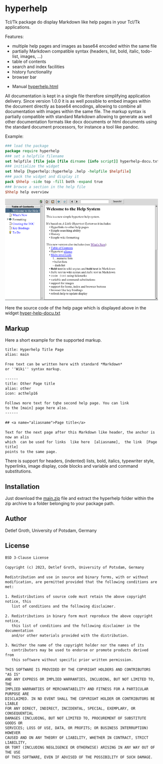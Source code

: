 # hyperhelp

Tcl/Tk   package  do  display   Markdown   like  help  pages  in  your  Tcl/Tk
applications.

Features:

- multiple help pages and images as base64 encoded within the same file
-  partially   Markdown   compatible  syntax  (headers,  list,  bold,  italic,
  todo-list, images, ...)
- table of contents
- search and index facilities
- history functionality
- browser bar

* Manual [hyperhelp.html](https://htmlpreview.github.io/?https://raw.githubusercontent.com/mittelmark/hyperhelp/master/hyperhelp/hyperhelp.html)

All documentation is kept in a single file therefore  simplifying  application
delivery. Since version 1.0.0 it is as well possible to embed images within the
document  directly as base64 encodings,  allowing to combine all documentation
with images within the same file. The markup syntax is partially compatible with standard  Markdown  allowing to
generate  as well other  documentation  formats  like docx  documents  or html
documents  using the standard  document  processors,  for instance a tool like
pandoc.

Example:

```tcl
### load the package
package require hyperhelp
### set a helpfile filename
set helpfile [file join [file dirname [info script]] hyperhelp-docu.txt]
### initialize the widget
set hhelp [hyperhelp::hyperhelp .help -helpfile $helpfile]
### pack the widget and display it
pack $hhelp -side top -fill both -expand true
### browse a section in the help file
$hhelp help overview
```

![](hyperhelp/hyperhelp.png)

Here   the   source   code   of the help page which   is   displayed   above   in  the   widget
[hyper-help-docu.txt](https://raw.githubusercontent.com/mittelmark/hyperhelp/main/hyperhelp/hyperhelp-docu.txt)

## Markup

Here a short example for the supported markup.

```
title: Hyperhelp Title Page
alias: main

Free text can be written here with standard *Markdown* 
or ''Wiki'' syntax markup.

------
title: Other Page title
alias: other
icon: acthelp16

Follows more text for tqhe second help page. You can link
to the [main] page here also.
------

## <a name="aliasname">Page title</a>

Text for the next page after this Markdown like header, the anchor is now an alis 
which  can be used for links  like here  [aliasname],  the link  [Page  title]
points to the same page.
```

There is support for  headers,  (indented)  lists, bold,  italics,  typewriter
style, hyperlinks, image display, code blocks and variable and command substitutions.

## Installation

Just download the [main.zip](https://github.com/mittelmark/hyperhelp/archive/refs/heads/main.zip)
file and  extract  the  hyperhelp  folder  within the zip  archive to a folder
belonging to your package path.

## Author

Detlef Groth, University of Potsdam, Germany

## License 

```
BSD 3-Clause License

Copyright (c) 2023, Detlef Groth, University of Potsdam, Germany

Redistribution and use in source and binary forms, with or without
modification, are permitted provided that the following conditions are met:

1. Redistributions of source code must retain the above copyright notice, this
   list of conditions and the following disclaimer.

2. Redistributions in binary form must reproduce the above copyright notice,
   this list of conditions and the following disclaimer in the documentation
   and/or other materials provided with the distribution.

3. Neither the name of the copyright holder nor the names of its
   contributors may be used to endorse or promote products derived from
   this software without specific prior written permission.

THIS SOFTWARE IS PROVIDED BY THE COPYRIGHT HOLDERS AND CONTRIBUTORS "AS IS"
AND ANY EXPRESS OR IMPLIED WARRANTIES, INCLUDING, BUT NOT LIMITED TO, THE
IMPLIED WARRANTIES OF MERCHANTABILITY AND FITNESS FOR A PARTICULAR PURPOSE ARE
DISCLAIMED. IN NO EVENT SHALL THE COPYRIGHT HOLDER OR CONTRIBUTORS BE LIABLE
FOR ANY DIRECT, INDIRECT, INCIDENTAL, SPECIAL, EXEMPLARY, OR CONSEQUENTIAL
DAMAGES (INCLUDING, BUT NOT LIMITED TO, PROCUREMENT OF SUBSTITUTE GOODS OR
SERVICES; LOSS OF USE, DATA, OR PROFITS; OR BUSINESS INTERRUPTION) HOWEVER
CAUSED AND ON ANY THEORY OF LIABILITY, WHETHER IN CONTRACT, STRICT LIABILITY,
OR TORT (INCLUDING NEGLIGENCE OR OTHERWISE) ARISING IN ANY WAY OUT OF THE USE
OF THIS SOFTWARE, EVEN IF ADVISED OF THE POSSIBILITY OF SUCH DAMAGE.
```


